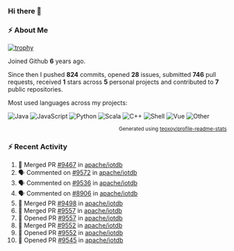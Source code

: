 ### Hi there 👋

### :zap: About Me

[![trophy](https://github-profile-trophy.vercel.app/?username=HTHou&theme=onedark)](https://github.com/ryo-ma/github-profile-trophy)
   
Joined Github **6** years ago.

Since then I pushed **824** commits, opened **28** issues, submitted **746** pull requests, received **1** stars across **5** personal projects and contributed to **7** public repositories.

Most used languages across my projects:

![Java](https://img.shields.io/static/v1?style=flat-square&label=%E2%A0%80&color=555&labelColor=%23b07219&message=Java%EF%B8%B194.4%25)
![JavaScript](https://img.shields.io/static/v1?style=flat-square&label=%E2%A0%80&color=555&labelColor=%23f1e05a&message=JavaScript%EF%B8%B11.4%25)
![Python](https://img.shields.io/static/v1?style=flat-square&label=%E2%A0%80&color=555&labelColor=%233572A5&message=Python%EF%B8%B10.7%25)
![Scala](https://img.shields.io/static/v1?style=flat-square&label=%E2%A0%80&color=555&labelColor=%23c22d40&message=Scala%EF%B8%B10.6%25)
![C++](https://img.shields.io/static/v1?style=flat-square&label=%E2%A0%80&color=555&labelColor=%23f34b7d&message=C%2B%2B%EF%B8%B10.6%25)
![Shell](https://img.shields.io/static/v1?style=flat-square&label=%E2%A0%80&color=555&labelColor=%2389e051&message=Shell%EF%B8%B10.4%25)
![Vue](https://img.shields.io/static/v1?style=flat-square&label=%E2%A0%80&color=555&labelColor=%2341b883&message=Vue%EF%B8%B10.3%25)
![Other](https://img.shields.io/static/v1?style=flat-square&label=%E2%A0%80&color=555&labelColor=%23ededed&message=Other%EF%B8%B11.2%25)

<p align="right"><sub>Generated using <a href="https://github.com/marketplace/actions/profile-readme-stats">teoxoy/profile-readme-stats</a></sub></p>


<!--![](https://github.com/HTHou/HTHou/blob/output/github-contribution-grid-snake.svg)-->

<!--![Haonan Hou's github stats](https://github-readme-stats.vercel.app/api?username=HTHou&count_private=true&show_icons=true&theme=onedark)-->

<!--![Haonan Hou's wakatime stats](https://github-readme-stats.vercel.app/api/wakatime?username=HTHou&layout=compact&theme=onedark)-->

<!--![Top Langs](https://github-readme-stats.vercel.app/api/top-langs/?username=HTHou&theme=onedark&layout=compact)-->

### :zap: Recent Activity
<!--START_SECTION:activity-->
1. 🎉 Merged PR [#9467](https://github.com/apache/iotdb/pull/9467) in [apache/iotdb](https://github.com/apache/iotdb)
2. 🗣 Commented on [#9572](https://github.com/apache/iotdb/issues/9572) in [apache/iotdb](https://github.com/apache/iotdb)
3. 🗣 Commented on [#9536](https://github.com/apache/iotdb/issues/9536) in [apache/iotdb](https://github.com/apache/iotdb)
4. 🗣 Commented on [#8906](https://github.com/apache/iotdb/issues/8906) in [apache/iotdb](https://github.com/apache/iotdb)
5. 🎉 Merged PR [#9498](https://github.com/apache/iotdb/pull/9498) in [apache/iotdb](https://github.com/apache/iotdb)
6. 🎉 Merged PR [#9557](https://github.com/apache/iotdb/pull/9557) in [apache/iotdb](https://github.com/apache/iotdb)
7. 💪 Opened PR [#9557](https://github.com/apache/iotdb/pull/9557) in [apache/iotdb](https://github.com/apache/iotdb)
8. 🎉 Merged PR [#9552](https://github.com/apache/iotdb/pull/9552) in [apache/iotdb](https://github.com/apache/iotdb)
9. 💪 Opened PR [#9552](https://github.com/apache/iotdb/pull/9552) in [apache/iotdb](https://github.com/apache/iotdb)
10. 💪 Opened PR [#9545](https://github.com/apache/iotdb/pull/9545) in [apache/iotdb](https://github.com/apache/iotdb)
<!--END_SECTION:activity-->

<!--
**HTHou/HTHou** is a ✨ _special_ ✨ repository because its `README.md` (this file) appears on your GitHub profile.

Here are some ideas to get you started:

- 🔭 I’m currently working on ...
- 🌱 I’m currently learning ...
- 👯 I’m looking to collaborate on ...
- 🤔 I’m looking for help with ...
- 💬 Ask me about ...
- 📫 How to reach me: ...
- 😄 Pronouns: ...
- ⚡ Fun fact: ...
-->
